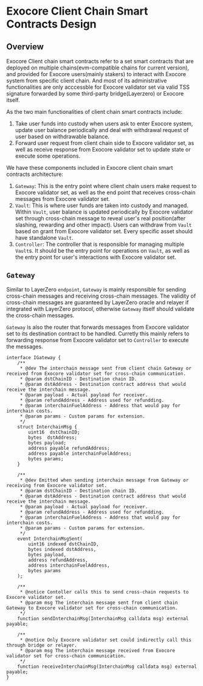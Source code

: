 # Exocore Client Chain Smart Contracts Design 

## Overview

Exocore Client chain smart contracts refer to a set smart contracts that are deployed on multiple chains(evm-compatible chains for current version), and
provided for Exocore users(mainly stakers) to interact with Exocore system from specific client chain. And most of its administrative functionalities are
only acccessble for Exocore validator set via valid TSS signature forwarded by some third-party bridge(Layerzero) or Exocore itself.

As the two main functionalities of client chain smart contracts include:

1. Take user funds into custody when users ask to enter Exocore system, update user balance periodically and deal with withdrawal request of user
based on withdrawable balance.
2. Forward user request from client chain side to Exocore validator set, as well as receive response from Exocore validator set to update state or
execute some operations.

We have these components included in Exocore client chain smart contracts architecture:

1. `Gateway`: This is the entry point where client chain users make request to Exocore validator set, as well as the end point that receives cross-chain
messages from Exocore validator set.
2. `Vault`: This is where user funds are taken into custody and managed. Within `Vault`, user balance is updated periodically by Exocore validator set through cross-chain message to reveal user's real position(after slashing, rewarding and other impact). Users can withdraw from `Vault` based on grant from Exocore validator set. Every specific asset should have standalone `Vault`.
3. `Controller`: The controller that is responsible for managing multiple `Vault`s. It should be the entry point for operations on `Vault`, as well as the entry point for user's interactions with Exocore validator set.

## `Gateway`

Similar to LayerZero `endpoint`, `Gateway` is mainly responsible for sending cross-chain messages and receiving cross-chain messages. The validity of cross-chain messages are guaranteed by LayerZero oracle and relayer if integrated with LayerZero protocol, otherwise `Gateway` itself should validate the cross-chain messages.

`Gateway` is also the router that forwards messages from Exocore validator set to its destination contract to be handled. Curretly this mainly refers to forwarding response from Exocore validator set to `Controller` to execute the messages.

```solidity
interface IGateway {
    /**
     * @dev The interchain message sent from client chain Gateway or received from Exocore validator set for cross-chain communication.
     * @param dstChainID - Destination chain ID.
     * @param dstAddress - Destination contract address that would receive the interchain message.
     * @param payload - Actual payload for receiver.
     * @param refundAddress - Address used for refundding.
     * @param interchainFuelAddress - Address that would pay for interchain costs.
     * @param params - Custom params for extension.
     */
    struct InterchainMsg {
        uint16  dstChainID;
        bytes  dstAddress;
        bytes payload;
        address payable refundAddress;
        address payable interchainFuelAddress;
        bytes params;
    }

    /**
     * @dev Emitted when sending interchain message from Gateway or receiving from Exocore validator set. 
     * @param dstChainID - Destination chain ID.
     * @param dstAddress - Destination contract address that would receive the interchain message.
     * @param payload - Actual payload for receiver.
     * @param refundAddress - Address used for refundding.
     * @param interchainFuelAddress - Address that would pay for interchain costs.
     * @param params - Custom params for extension.
     */
    event InterchainMsgSent(
        uint16 indexed dstChainID,
        bytes indexed dstAddress,
        bytes payload,
        address refundAddress,
        address interchainFuelAddress,
        bytes params
    );

    /**
     * @notice Contoller calls this to send cross-chain requests to Exocore validator set.
     * @param msg The interchain message sent from client chain Gateway to Exocore validator set for cross-chain communication.
     */
    function sendInterchainMsg(InterchainMsg calldata msg) external payable;

    /**
     * @notice Only Exocore validator set could indirectly call this through bridge or relayer.
     * @param msg The interchain message received from Exocore validator set for cross-chain communication.
     */
    function receiveInterchainMsg(InterchainMsg calldata msg) external payable;
}
```

